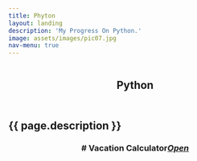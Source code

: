 ```yaml
---
title: Phyton
layout: landing
description: 'My Progress On Python.'
image: assets/images/pic07.jpg
nav-menu: true
---
```


<section id="banner" class="style2">
  <div class="inner">
  <span class="image">
  <img src="{{ site.baseurl }}/%7B%7B%20page.image%20%7D%7D" alt="">
</span>
  <header class="major">

<h1> Python </h1>

</header>
  <div class="content">

<h2> {{ page.description }} </h2>

</div>
</div>
</section>

<div id="main">
  <section id="one">
  <div class="inner"><header class="major">

<h3> 
# Vacation Calculator<em><a href="{% gist 844a118b9228ea9cf141ea53003d5494 %}">Open</a> 




